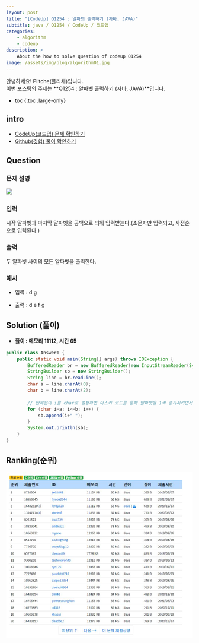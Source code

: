 ```yaml
---
layout: post
title: "[CodeUp] Q1254 : 알파벳 출력하기 (자바, JAVA)"
subtitle: java / Q1254 / CodeUp / 코드업
categories:
    - algorithm
    - codeup
description: >
    About the how to solve question of codeup Q1254
image: /assets/img/blog/algorithm01.jpg
---
```


안녕하세요! Plitche(플리체)입니다.  
이번 포스팅의 주제는 **Q1254 : 알파벳 출력하기 (자바, JAVA)**입니다.

* toc
{:toc .large-only}

## intro
* [CodeUp(코드업) 문제 확인하기](https://codeup.kr/problem.php?id=1254)  
* [Github(깃헙) 풀이 확인하기](https://github.com/plitche/CodeUp_Solution/tree/master/Q1201~Q1300/Q1254)  

## Question
### 문제 설명
![](/assets/post/codeup/Q1100~Q1199/202108019/01.JPG)  

### 입력
시작 알파벳과 마지막 알파벳을 공백으로 띄워 입력받는다.(소문자만 입력되고, 사전순으로 입력된다.)  

### 출력
두 알파벳 사이의 모든 알파벳을 출력한다.  

### 예시
* 입력 : d g  

* 출력 : d e f g   

## Solution (풀이)
* **풀이 : 메모리 11112, 시간 65**  

```java
public class Answer1 {
	public static void main(String[] args) throws IOException {
		BufferedReader br = new BufferedReader(new InputStreamReader(System.in));
		StringBuilder sb = new StringBuilder();
		String line = br.readLine();
		char a = line.charAt(0);
		char b = line.charAt(2);
		
		// 반복문의 i를 char로 설정하면 아스키 코드를 통해 알파뱃을 1씩 증가시키면서 a b c d 순서로 진행된다.
		for (char i=a; i<=b; i++) {
			sb.append(i+" ");
		}
		System.out.println(sb);
	}
}
```  

## Ranking(순위)
![](/assets/post/codeup/Q1200~Q1299/20210819/02.JPG)  